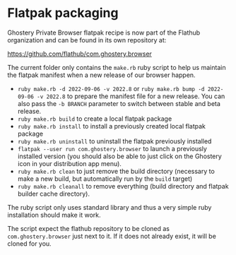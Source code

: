 # Flatpak packaging

Ghostery Private Browser flatpak recipe is now part of the Flathub
organization and can be found in its own repository at:

https://github.com/flathub/com.ghostery.browser

The current folder only contains the `make.rb` ruby script to help us maintain
the flatpak manifest when a new release of our browser happen.

- `ruby make.rb -d 2022-09-06 -v 2022.8` or `ruby make.rb bump -d 2022-09-06
  -v 2022.8` to prepare the manifest file for a new release. You can also pass
  the `-b BRANCH` parameter to switch between stable and beta release.
- `ruby make.rb build` to create a local flatpak package
- `ruby make.rb install` to install a previously created local flatpak package
- `ruby make.rb uninstall` to uninstall the flatpak previously installed
- `flatpak --user run com.ghostery.browser` to launch a previously installed
  version (you should also be able to just click on the Ghostery icon in your
  distribution app menu).
- `ruby make.rb clean` to just remove the build directory (necessary to make a
  new build, but automatically run by the `build` target)
- `ruby make.rb cleanall` to remove everything (build directory and flatpak
  builder cache directory).

The ruby script only uses standard library and thus a very simple ruby
installation should make it work.

The script expect the flathub repository to be cloned as
`com.ghostery.browser` just next to it. If it does not already exist, it will
be cloned for you.
